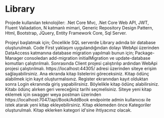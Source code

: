 # Library
Projede kullanılan teknolojiler:
.Net Core Mvc, .Net Core Web API, JWT, Fluent Valiadation, N katmanlı mimari, Generic Repository Design Pattern, Html, Bootstrap, JQuery, Entity Framework Core, Sql Server.

Projeyi başlatmak için;
Öncelikle SQL serverde Library adında bir database oluşturulmalı. Code First yaklaşım uygulandığından dolayı WebApi üzerinden DataAccess katmanına database migration yapılmalı bunun için;
Package-Manager consoledan add-migration initialMigration ve update-database komutları çalıştırılmalı.
Sonrasında Client projesi çalıştırılıp ardından WebApi projesi çalıştırılmalı.
https://localhost:44305/ adresi üzerinden siteye erişim sağlayabilirsiniz. 
Ana ekranda kitap listelerini göreceksiniz. Kitap ödünç alabilmek için kayıt oluşturmalısınız. Register ekranından kayıt olduktan sonra Login ekranında giriş yapabilirsiniz. Böylelikle kitap ödünç alabilirsiniz. Kitabı ödünç alırken geri vereceğiniz tarihi seçmelisiniz. Siteye yeni kitap eklemek için swagger weya postman üzerinden https://localhost:7047/api/Book/AddBook endpointe admin kullanıcısı ile istek atarak yeni kitap ekleyebilirsiniz. Kitap eklemeden önce Kategoriler oluşturulmalı. Kitap eklerken kategori id'sine ihtiyacınız olacak. 
